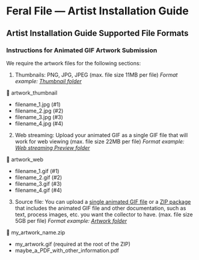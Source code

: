 # Feral File — Artist Installation Guide
## Artist Installation Guide Supported File Formats
### Instructions for Animated GIF Artwork Submission

We require the artwork files for the following sections:

1. Thumbnails: PNG, JPG, JPEG (max. file size 11MB per file) _Format example: [Thumbnail folder](https://drive.google.com/drive/folders/14DJVCwD0bfc5TRhZi6CL9XLUCZiFz4Y-?usp=share_link)_

📁 artwork_thumbnail
* filename_1.jpg (#1)
* filename_2.jpg (#2)
* filename_3.jpg (#3)
* filename_4.jpg (#4)

2. Web streaming: Upload your animated GIF as a single GIF file that will work for web viewing (max. file size 22MB per file) _Format example: [Web streaming Preview folder](https://drive.google.com/drive/folders/1c5fiEiekG4OBfQWaLlXUVR5WYkztTMKk?usp=share_link)_

📁 artwork_web
* filename_1.gif (#1)
* filename_2.gif  (#2)
* filename_3.gif  (#3)
* filename_4.gif  (#4)

3. Source file: You can upload a <span style="text-decoration:underline;">single animated GIF file</span> or a <span style="text-decoration:underline;">ZIP package</span> that includes the animated GIF file and other documentation, such as text, process images, etc. you want the collector to have. (max. file size 5GB per file) _Format example: [Artwork folder](https://drive.google.com/drive/folders/1yav-o_uUiy6bGtKbY87d7NdddOdSlAm9?usp=share_link)_

📁 my_artwork_name.zip
* my_artwork.gif (required at the root of the ZIP)
* maybe_a_PDF_with_other_information.pdf

